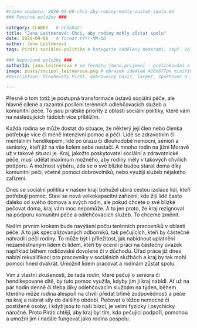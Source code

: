 ```yaml
---
#název souboru: 2020-09-08-chci-aby-rodiny-mohly-zustat-spolu.md
### Povinné položky ###

category: CLANKY   # nešahat!
title: "Jana Leitnerová: Chci, aby rodiny mohly zůstat spolu" 
date: 2020-09-08   # formát YYYY-MM-DD
author: Jana Leitnerová
tags: Piráti sociální-politika # kategorie odděleny mezerami, např. volby zemědělství životní-prostředí piráti (viz https://jihomoravsky.pirati.cz/tags/)

### Nepovinné položky ###
authorId: jana.leitnerova # ve formátu jmeno.prijmeni - prolinkování s profilem přes uid 
image: posts/socipol_leitnerova.png # obrázek ideálně 420x677px minifikovaný přes https://tinypng.com/
#description: Dlouholetý Pirát, dobrovolný hasič, larper, sportovec a fanda 3D tisku stojí v čele jihomoravské pirátské kandidátky. S čím vede Piráty na kraj?

---
```


Přesně o tom totiž je postupná transformace ústavů sociální péče, ale hlavně cílené a razantní posílení terénních odlehčovacích služeb a komunitní péče. To jsou pirátské priority z oblasti sociální politiky, které vám na následujících řádcích více přiblížím.

Každá rodina se může dostat do situace, že některý její člen nebo členka potřebuje více či méně intenzivní pomoc a péči. Lidé se zdravotním či mentálním hendikepem, lidé po úrazu či dlouhodobě nemocní, senioři a seniorky, kteří již na vše kolem sebe nestačí. A mnoho rodin na jižní Moravě už v takové situaci je. Kraj, jakožto poskytovatel sociální a zdravotnické péče, musí udělat maximum možného, aby rodiny měly v takových chvílích podporu. A možnost výběru, zda se o své blízké budou starat doma díky komunitní péči, včetně pomoci dobrovolníků, nebo využijí služeb nějakého zařízení.

Dnes se sociální politika v našem kraji bohužel ubírá cestou izolace lidí, kteří potřebují pomoc. Staví se nová velkokapacitní zařízení, kde žijí lidé často daleko od svého domova a svých rodin, ale pokud chcete o své blízké pečovat doma, kraj vám moc nepomůže. A to jen proto, že kraj rezignoval na podporu komunitní péče a odlehčovacích služeb. To chceme změnit.

Naším prvním krokem bude navýšení počtu terénních pracovníků v oblasti péče. A to jak specializovaných odborníků, tak pečujících, kteří by částečně nahradili péči rodiny. To může být i příležitost, jak nabídnout uplatnění nezaměstnaným lidem či lidem, kteří by ocenili práci na částečný úvazek například během rodičovské dovolené či v důchodu. Úřad práce již dnes nabízí rekvalifikaci pro pracovníky v sociálních službách a kraj by tak mohl pomoci hned dvakrát. Umožnit lidem pracovat a rodinám zůstat spolu.

Vím z vlastní zkušenosti, že řada rodin, které pečují o seniora či hendikepované dítě, by tuto pomoc využila, kdyby jim ji kraj nabídl. Ať už na pár hodin denně či třeba díky odlehčovacím službám na týden, během kterého může rodina alespoň na chvíli předat břímě zodpovědnosti a péče na kraj a nabrat síly do dalšího období. Pečovat o těžce nemocné či postižené osoby, i když jsou to naši blízcí, je velmi fyzicky i psychicky náročné. Proto Piráti chtějí, aby kraj byl tím, kdo pečující podpoří, pomohou a umožní jim i nadále fungovat jako rodina pospolu.

